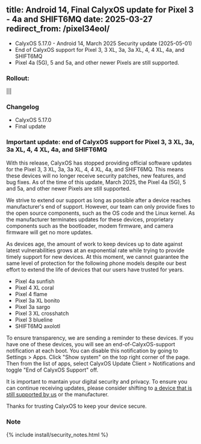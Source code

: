 title: Android 14, Final CalyxOS update for Pixel 3 - 4a and SHIFT6MQ
date: 2025-03-27
redirect_from: /pixel34eol/
---

* CalyxOS 5.17.0 - Android 14, March 2025 Security update (2025-05-01)
* End of CalyxOS support for Pixel 3, 3 XL, 3a, 3a XL, 4, 4 XL, 4a, and SHIFT6MQ
* Pixel 4a (5G), 5 and 5a, and other newer Pixels are still supported.

### Rollout:
|||

### Changelog
* CalyxOS 5.17.0
* Final update

### **Important update: end of CalyxOS support for Pixel 3, 3 XL, 3a, 3a XL, 4, 4 XL, 4a, and SHIFT6MQ**

With this release, CalyxOS has stopped providing official software updates for the 
Pixel 3, 3 XL, 3a, 3a XL, 4, 4 XL, 4a, and SHIFT6MQ. This means these devices will no longer receive security patches, new features, and bug fixes. As of the time of this update, March 2025, the Pixel 4a (5G), 5 and 5a, and other newer Pixels are still supported.

We strive to extend our support as long as possible after a device reaches manufacturer's end of support. However, our team can only provide fixes to the open source components, such as the OS code and the Linux kernel. As the manufacturer terminates updates for these devices, proprietary components such as the bootloader, modem firmware, and camera firmware will get no more updates. 

As devices age, the amount of work to keep devices up to date against latest vulnerabilities grows at an exponential rate while trying to provide timely support for new devices. At this moment, we cannot guarantee the same level of protection for the following phone models despite our best effort to extend the life of devices that our users have trusted for years. 

* Pixel 4a sunfish
* Pixel 4 XL coral
* Pixel 4 flame
* Pixel 3a XL bonito
* Pixel 3a sargo
* Pixel 3 XL crosshatch
* Pixel 3 blueline
* SHIFT6MQ axolotl

To ensure transparency, we are sending a reminder to these devices. If you have one of these devices, you will see an end-of-CalyxOS-support notification at each boot. You can disable this notification by going to Settings > Apps. Click "Show system" on the top right corner of the page. Then from the list of apps, select CalyxOS Update Client > Notifications and toggle "End of CalyxOS Support" off.

It is important to mantain your digital security and privacy. To ensure you can continue receiving updates, please consider shifting to [a device that is still supported by us](device-support/) or the manufacturer.

Thanks for trusting CalyxOS to keep your device secure.

### Note

{% include install/security_notes.html %}
